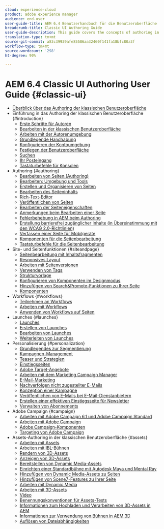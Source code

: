 ```yaml
---
cloud: experience-cloud
product: adobe experience manager
audience: end-user
user-guide-title: AEM 6.4 Benutzerhandbuch für die Benutzeroberfläche
breadcrumb-title: Classic UI Authoring Guide
user-guide-description: This guide covers the concepts of authoring in AEM in the classic user interface.
translation-type: tm+mt
source-git-commit: a83c39939afe85586aa32460f141fa18bfc80a3f
workflow-type: tm+mt
source-wordcount: '298'
ht-degree: 90%

---
```



# AEM 6.4 Classic UI Authoring User Guide {#classic-ui}

+ [Überblick über das Authoring der klassischen Benutzeroberfläche](home.md)
+ Einführung in das Authoring der klassischen Benutzeroberfläche {#introduction}
   + [Erste Schritte für Autoren](classic-page-author-first-steps.md)
   + [Bearbeiten in der klassischen Benutzeroberfläche](classicui.md)
   + [Arbeiten mit der Autorenumgebung](author-env.md)
   + [Grundlegende Handhabung](author-env-basic-handling.md)
   + [Konfigurieren der Kontoumgebung](author-env-user-props.md)
   + [Festlegen der Benutzeroberfläche](author-env-select-ui.md)
   + [Suchen](author-env-search.md)
   + [Ihr Posteingang](author-env-inbox.md)
   + [Tastaturbefehle für Konsolen](author-env-keyboard-shortcuts.md)
+ Authoring {#authoring}
   + [Bearbeiten von Seiten (Authoring)](classic-page-author.md)
   + [Bearbeiten: Umgebung und Tools](classic-page-author-env-tools.md)
   + [Erstellen und Organisieren von Seiten](classic-page-author-manage-pages.md)
   + [Bearbeiten des Seiteninhalts](classic-page-author-edit-content.md)
   + [Rich-Text-Editor](classic-page-author-rich-text-editor.md)
   + [Veröffentlichen von Seiten](classic-page-author-publish-pages.md)
   + [Bearbeiten der Seiteneigenschaften](classic-page-author-edit-page-properties.md)
   + [Anmerkungen beim Bearbeiten einer Seite](classic-page-author-annotations.md)
   + [Fehlerbehebung in AEM beim Authoring](classic-page-author-troubleshooting.md)
   + [Erstellung barrierefrei zugänglicher Inhalte (in Übereinstimmung mit den WCAG 2.0-Richtlinien) ](classic-page-author-accessible-content.md)
   + [Verfassen einer Seite für Mobilgeräte](classic-feature-mobile.md)
   + [Komponenten für die Seitenbearbeitung](classic-page-author-edit-mode.md)
   + [Tastaturbefehle für die Seitenbearbeitung](classic-page-author-keyboard-shortcuts.md)
+ Site- und Seitenfunktionen {#siteandpage}
   + [Seitenbearbeitung mit Inhaltsfragmenten](classic-page-author-content-fragments.md)
   + [Responsives Layout](classic-page-author-responsive-layout.md)
   + [Arbeiten mit Seitenversionen](classic-page-author-work-with-versions.md)
   + [Verwenden von Tags](classic-feature-tags.md)
   + [Strukturvorlage](classic-feature-scaffolding.md)
   + [Konfigurieren von Komponenten im Designmodus](classic-page-author-design-mode.md)
   + [Hinzufügen von Search&amp;Promote-Funktionen zu Ihrer Seite](classic-feature-search-promote.md)
   + [Komponenten](classic-page-author-default-components.md)
+ Workflows {#workflows}
   + [Teilnehmen an Workflows](classic-workflows-participating.md)
   + [Arbeiten mit Workflows](classic-workflows.md)
   + [Anwenden von Workflows auf Seiten ](classic-workflows-applying.md)
+ Launches {#launches}
   + [Launches](classic-launches.md)
   + [Erstellen von Launches](classic-launches-creating.md)
   + [Bearbeiten von Launches](classic-launches-editing.md)
   + [Weiterleiten von Launches](classic-launches-promoting.md)
+ Personalisierung   {#personalization}
   + [Grundlegendes zur Segmentierung](classic-personalization-campaigns-segmentation.md)
   + [Kampagnen-Management](classic-personalization-campaigns.md)
   + [Teaser und Strategien](classic-personalization-campaigns-teasers-strategy.md)
   + [Einstiegsseiten](classic-personalization-campaigns-landingpage.md)
   + [Adobe Target-Angebote](classic-personalization-campaigns-target-offers.md)
   + [Arbeiten mit dem Marketing Campaign Manager](classic-personalization-campaigns-mktg-manager.md)
   + [E-Mail-Marketing](classic-personalization-campaigns-email.md)
   + [Nachverfolgen nicht zugestellter E-Mails](classic-personalization-campaigns-email-tracking-bounces.md)
   + [Konzeption einer Kampagne](classic-personalization-campaigns-setting-up-your.md)
   + [Veröffentlichen von E-Mails bei E-Mail-Dienstanbietern](classic-personalization-campaigns-email-newsletters.md)
   + [Erstellen einer effektiven Einstiegsseite für Newsletter](classic-personalization-campaigns-email-landingpage.md)
   + [Verwalten von Abonnements](classic-personalization-campaigns-email-subscriptions.md)
+ Adobe Campaign {#campaign}
   + [Arbeiten mit Adobe Campaign 6.1 und Adobe Campaign Standard](classic-personalization-ac-campaign.md)
   + [Arbeiten mit Adobe Campaign](classic-personalization-ac.md)
   + [Adobe Campaign-Komponenten](classic-personalization-ac-components.md)
   + [Targeting von Adobe Campaign](classic-personalization-ac-target.md)
+ Assets-Authoring in der klassischen Benutzeroberfläche {#assets}
   + [Arbeiten mit Assets](classicui-assets.md)
   + [Arbeiten mit IBL-Bühnen](classicui-stages-aem3d-ibl.md)
   + [Rendern von 3D-Assets](classicui-rendering-3d.md)
   + [Anzeigen von 3D-Assets](classicui-view-3d-assets.md)
   + [Bereitstellen von Dynamic Media-Assets](dynamic-media-assets-delivering.md)
   + [Einrichten einer Standardbühne mit Autodesk Maya und Mental Ray](classicui-stages-aem3d-ad-mr.md)
   + [Hinzufügen von Dynamic Media-Assets zu Seiten](dynamic-media-assets-adding-to-page.md)
   + [Hinzufügen von Scene7-Features zu Ihrer Seite](manage-assets-classic-s7.md)
   + [Arbeiten mit Dynamic Media](dynamic-media-assets.md)
   + [Arbeiten mit 3D-Assets](classicui-3dassets.md)
   + [Video](manage-assets-classic-s7-video.md)
   + [Benennungskonventionen für Assets-Tests](asset-naming-conventions.md)
   + [Informationen zum Hochladen und Verarbeiten von 3D-Assets in AEM](classicui-upload-proc-3d.md)
   + [Informationen zur Verwendung von Bühnen in AEM 3D](classicui-stages-aem3d.md)
   + [Auflösen von Dateiabhängigkeiten](classicui-upload-proc-3d-resolve-dependencies.md)
